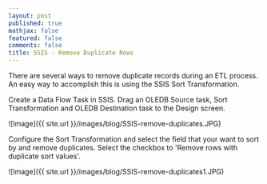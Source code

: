 ```yaml
---
layout: post
published: true
mathjax: false
featured: false
comments: false
title: SSIS - Remove Duplicate Rows
---
```

There are several ways to remove duplicate records during an ETL process. An easy way to accomplish this is using the SSIS Sort Transformation.

Create a Data Flow Task in SSIS. Drag an OLEDB Source task, Sort Transformation and OLEDB Destination task to the Design screen.

![Image]({{ site.url }}/images/blog/SSIS-remove-duplicates.JPG)

Configure the Sort Transformation and select the field that your want to sort by and remove duplicates. Select the checkbox to 'Remove rows with duplicate sort values'.

![Image]({{ site.url }}/images/blog/SSIS-remove-duplicates1.JPG)

